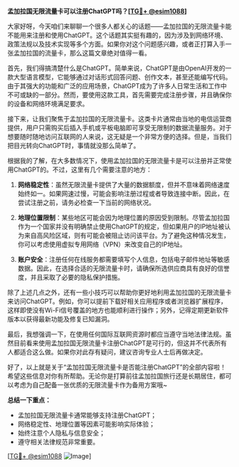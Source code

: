 **孟加拉国无限流量卡可以注册ChatGPT吗？[[TG💪+ @esim1088](https://t.me/s/esim1088)]**

大家好呀，今天咱们来聊聊一个很多人都关心的话题——孟加拉国的无限流量卡能不能用来注册和使用ChatGPT。这个话题其实挺有趣的，因为涉及到网络环境、政策法规以及技术实现等多个方面。如果你对这个问题感兴趣，或者正打算入手一张孟加拉国的流量卡，那么这篇文章绝对值得一看。

首先，我们得搞清楚什么是ChatGPT。简单来说，ChatGPT是由OpenAI开发的一款大型语言模型，它能够通过对话形式回答问题、创作文本，甚至还能编写代码。由于其强大的功能和广泛的应用场景，ChatGPT成为了许多人日常生活和工作中不可或缺的一部分。然而，要使用这款工具，首先需要完成注册步骤，并且确保你的设备和网络环境满足要求。

接下来，让我们聚焦于孟加拉国的无限流量卡。这类卡片通常由当地的电信运营商提供，用户只需购买后插入手机或平板电脑即可享受无限制的数据流量服务。对于想要随时随地访问互联网的人来说，这无疑是一个非常方便的选择。但是，当我们把目光转向ChatGPT时，事情就没那么简单了。

根据我的了解，在大多数情况下，使用孟加拉国的无限流量卡是可以注册并正常使用ChatGPT的。不过，这里有几个需要注意的地方：

1. **网络稳定性**：虽然无限流量卡提供了大量的数据额度，但并不意味着网络速度始终如一。如果网速过慢，可能会影响注册过程或者导致连接中断。因此，在尝试注册之前，请务必检查一下当前的网络状况。
   
2. **地理位置限制**：某些地区可能会因为地理位置的原因受到限制。尽管孟加拉国作为一个国家并没有明确禁止使用ChatGPT的规定，但如果用户的IP地址被认为来自高风险区域，则有可能会被阻止访问该平台。为了避免这种情况发生，你可以考虑使用虚拟专用网络（VPN）来改变自己的IP地址。

3. **账户安全**：注册任何在线服务都需要填写个人信息，包括电子邮件地址等敏感数据。因此，在选择合适的无限流量卡时，请确保所选供应商具有良好的信誉度，并且采取了必要的隐私保护措施。

除了上述几点之外，还有一些小技巧可以帮助你更好地利用孟加拉国的无限流量卡来访问ChatGPT。例如，你可以提前下载好相关应用程序或者浏览器扩展程序，这样即使没有Wi-Fi信号覆盖的地方也能顺利进行操作；另外，记得定期更新软件版本以获得最新功能及修复已知漏洞。

最后，我想强调一下，在使用任何国际互联网资源时都应当遵守当地法律法规。虽然目前看来使用孟加拉国无限流量卡注册ChatGPT是可行的，但这并不代表所有人都适合这么做。如果你对此存有疑问，建议咨询专业人士后再做决定。

好了，以上就是关于“孟加拉国无限流量卡是否能注册ChatGPT”的全部内容啦！希望这些信息对你有所帮助。无论你是打算前往孟加拉国旅行还是长期居住，都可以考虑为自己配备一张优质的无限流量卡作为备用方案哦~

**总结一下重点：**
- 孟加拉国无限流量卡通常能够支持注册ChatGPT；
- 网络稳定性、地理位置等因素可能影响实际体验；
- 始终注意个人隐私与信息安全；
- 遵守相关法律规范非常重要。

[[TG💪+ @esim1088](https://t.me/s/esim1088) ![Image](https://i.postimg.cc/4NQfJmqS/Snipaste-2025-05-13-00-14-12.png)]